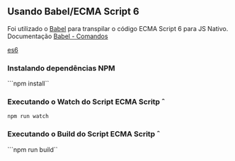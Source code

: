## Usando Babel/ECMA Script 6
Foi utilizado o [Babel](http://babeljs.io/) para transpilar o código ECMA Script 6 para JS Nativo.
Documentação [Babel - Comandos](https://babeljs.io/docs/usage/cli/)

[es6](https://cdn-images-1.medium.com/max/640/1*PRWUR9YdS1jWOP7Al3qPEA.jpeg)

### Instalando dependências NPM
```npm install``

### Executando o Watch do Script ECMA Scritp ˆ
```npm run watch```

### Executando o Build do Script ECMA Scritp ˆ
```npm run build``
